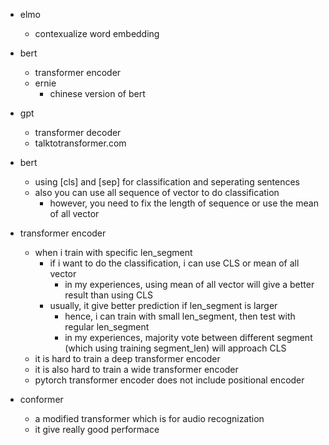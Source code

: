 - elmo
    - contexualize word embedding
- bert
    - transformer encoder
    - ernie
        - chinese version of bert
- gpt
    - transformer decoder
    - talktotransformer.com

- bert
    - using [cls] and [sep] for classification and seperating sentences
    - also you can use all sequence of vector to do classification
        - however, you need to fix the length of sequence or use the mean of all vector

- transformer encoder
    - when i train with specific len_segment
        - if i want to do the classification, i can use CLS or mean of all vector
            - in my experiences, using mean of all vector will give a better result than using CLS
        - usually, it give better prediction if len_segment is larger
            - hence, i can train with small len_segment, then test with regular len_segment
            - in my experiences, majority vote between different segment (which using training segment_len) will approach CLS
    - it is hard to train a deep transformer encoder
    - it is also hard to train a wide transformer encoder
    - pytorch transformer encoder does not include positional encoder

- conformer
    - a modified transformer which is for audio recognization
    - it give really good performace